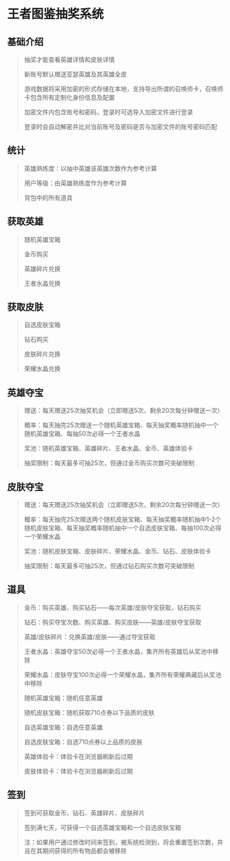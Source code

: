 # 王者图鉴抽奖系统

## 基础介绍

> 抽奖才能查看英雄详情和皮肤详情
>
> 新账号默认赠送亚瑟英雄及其英雄全皮
>
> 游戏数据将采用加密的形式存储在本地，支持导出所谓的召唤师卡，召唤师卡包含所有定制化身份信息及配置
>
> 加密文件内包含账号和密码，登录时可选导入加密文件进行登录
>
> 登录时会自动解密并比对当前账号及密码是否与加密文件的账号密码匹配

## 统计

> 英雄熟练度：以抽中英雄该英雄次数作为参考计算
>
> 用户等级：由英雄熟练度作为参考计算
>
> 背包中的所有道具

## 获取英雄

> 随机英雄宝箱
>
> 金币购买
>
> 英雄碎片兑换
>
> 王者水晶兑换

## 获取皮肤

> 自选皮肤宝箱
>
> 钻石购买
>
> 皮肤碎片兑换
>
> 荣耀水晶兑换

## 英雄夺宝

> 赠送：每天赠送25次抽奖机会（立即赠送5次，剩余20次每分钟赠送一次）
>
> 概率：每天抽完25次赠送一个随机英雄宝箱、每天抽奖概率随机抽中一个随机英雄宝箱、每抽50次必得一个王者水晶
>
> 奖池：随机英雄宝箱、英雄碎片、王者水晶、金币、英雄体验卡
>
> 抽奖限制：每天最多可抽25次，但通过金币购买次数可突破限制

## 皮肤夺宝

> 赠送：每天赠送25次抽奖机会（立即赠送5次，剩余20次每分钟赠送一次）
>
> 概率：每天抽完25次赠送两个随机皮肤宝箱、每天抽奖概率随机抽中1-2个随机皮肤宝箱、每天抽奖概率随机抽中一个自选皮肤宝箱、每抽100次必得一个荣耀水晶
>
> 奖池：随机皮肤宝箱、皮肤碎片、荣耀水晶、金币、钻石、皮肤体验卡
>
> 抽奖限制：每天最多可抽25次，但通过钻石购买次数可突破限制

## 道具

> 金币：购买英雄、购买钻石——每次英雄/皮肤夺宝获取，钻石购买
>
> 钻石：购买夺宝次数、购买英雄、购买皮肤——英雄/皮肤夺宝获取
>
> 英雄/皮肤碎片：兑换英雄/皮肤——通过夺宝获取
>
> 王者水晶：英雄夺宝50次必得一个王者水晶，集齐所有英雄后从奖池中移除
>
> 荣耀水晶：皮肤夺宝100次必得一个荣耀水晶，集齐所有荣耀典藏后从奖池中移除
>
> 随机英雄宝箱：随机任意英雄
>
> 随机皮肤宝箱：随机获取710点券以下品质的皮肤
>
> 自选英雄宝箱：自选任意英雄
>
> 自选皮肤宝箱：自选710点券以上品质的皮肤
>
> 英雄体验卡：体验卡在浏览器刷新后过期
>
> 皮肤体验卡：体验卡在浏览器刷新后过期

## 签到

> 签到可获取金币、钻石、英雄碎片、皮肤碎片
>
> 签到满七天，可获得一个自选英雄宝箱和一个自选皮肤宝箱
>
> 注：如果用户通过修改时间来签到，被系统检测到，将会重置签到次数，并且在其期间获得的所有物品都会被移除